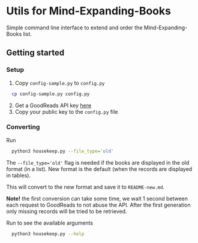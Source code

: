 # Utils for Mind-Expanding-Books

Simple command line interface to extend and order the Mind-Expanding-Books list.

## Getting started

### Setup
1) Copy ```config-sample.py``` to ```config.py```

```bash
  cp config-sample.py config.py
```
2) Get a GoodReads API key [here](https://www.goodreads.com/api/keys)
3) Copy your public key to the ```config.py``` file

### Converting

Run

```bash
  python3 housekeep.py --file_type='old'
```

The ``--file_type='old'`` flag is needed if the books are displayed in the old format (in a list). New format is the default (when the records are displayed in tables).

This will convert to the new format and save it to ``README-new.md``.

**Note!** the first conversion can take some time, we wait 1 second between each request to GoodReads to not abuse the API.
After the first generation only missing records will be tried to be retrieved.

Run to see the available arguments
```bash
  python3 housekeep.py --help
```
